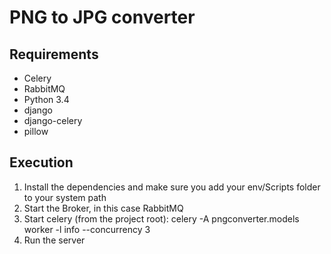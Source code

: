 PNG to JPG converter
=============

## Requirements
* Celery
* RabbitMQ
* Python 3.4
 * django
 * django-celery
 * pillow

## Execution
1. Install the dependencies and make sure you add your env/Scripts folder to your system path
2. Start the Broker, in this case RabbitMQ
3. Start celery (from the project root): 
	celery -A pngconverter.models worker -l info --concurrency 3
4. Run the server


